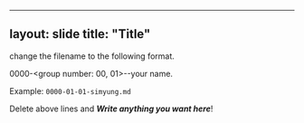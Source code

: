 
---
layout: slide
title: "Title"
---

change the filename to the following format.

0000-<group number: 00, 01>-<member number>-your name.

Example: `0000-01-01-simyung.md`

Delete above lines and ***Write anything you want here***!
